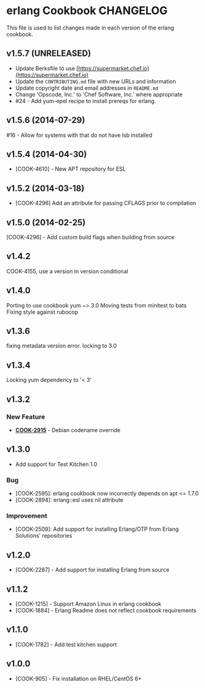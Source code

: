 erlang Cookbook CHANGELOG
=========================
This file is used to list changes made in each version of the erlang cookbook.

v1.5.7 (UNRELEASED)
-------------------
- Update Berksfile to use 
[https://supermarket.chef.io](https://supermarket.chef.io)
- Update the `CONTRIBUTING.md` file with new URLs and information
- Update copyright date and email addresses in `README.md`
- Change 'Opscode, Inc.' to 'Chef Software, Inc.' where appropriate
- #24 - Add yum-epel recipe to install prereqs for erlang.

v1.5.6 (2014-07-29)
-------------------
#16 - Allow for systems with that do not have lsb installed

v1.5.4 (2014-04-30)
-------------------
- [COOK-4610] - New APT repository for ESL


v1.5.2 (2014-03-18)
-------------------
- [COOK-4296] Add an attribute for passing CFLAGS prior to compilation


v1.5.0 (2014-02-25)
-------------------
[COOK-4296] - Add custom build flags when building from source


v1.4.2
------
COOK-4155, use a version in version conditional

v1.4.0
------
Porting to use cookbook yum ~> 3.0
Moving tests from minitest to bats
Fixing style against rubocop


v1.3.6
------
fixing metadata version error. locking to 3.0


v1.3.4
------
Locking yum dependency to '< 3'


v1.3.2
------
### New Feature
- **[COOK-2915](https://tickets.opscode.com/browse/COOK-2915)** - Debian codename override

v1.3.0
------
- Add support for Test Kitchen 1.0

### Bug
- [COOK-2595]: erlang cookbook now incorrectly depends on apt <= 1.7.0
- [COOK-2894]: erlang::esl uses nil attribute

### Improvement
- [COOK-2509]: Add support for installing Erlang/OTP from Erlang Solutions' repositories

v1.2.0
------
- [COOK-2287] - Add support for installing Erlang from source

v1.1.2
------
- [COOK-1215] - Support Amazon Linux in erlang cookbook
- [COOK-1884] - Erlang Readme does not reflect cookbook requirements

v1.1.0
------
- [COOK-1782] - Add test kitchen support

v1.0.0
------
- [COOK-905] - Fix installation on RHEL/CentOS 6+
